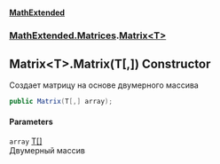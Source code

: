 #### [MathExtended](index.md 'index')
### [MathExtended.Matrices](MathExtended_Matrices.md 'MathExtended.Matrices').[Matrix&lt;T&gt;](MathExtended_Matrices_Matrix_T_.md 'MathExtended.Matrices.Matrix&lt;T&gt;')
## Matrix&lt;T&gt;.Matrix(T[,]) Constructor
Создает матрицу на основе двумерного массива   
```csharp
public Matrix(T[,] array);
```
#### Parameters
<a name='MathExtended_Matrices_Matrix_T__Matrix(T___)_array'></a>
`array` [T](MathExtended_Matrices_Matrix_T_.md#MathExtended_Matrices_Matrix_T__T 'MathExtended.Matrices.Matrix&lt;T&gt;.T')[[]](https://docs.microsoft.com/en-us/dotnet/api/System.Array 'System.Array')  
Двумерный массив
  
